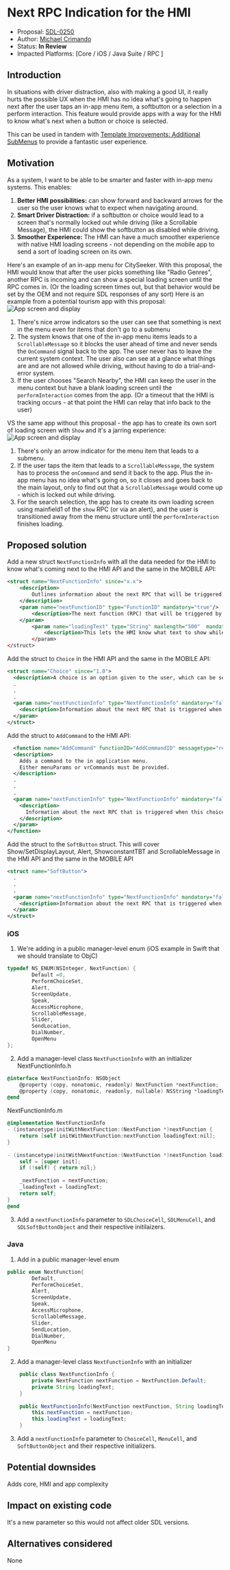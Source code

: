 # Next RPC Indication for the HMI

* Proposal: [SDL-0250](0250-NextRpcIndication.md)
* Author: [Michael Crimando](https://github.com/MichaelCrimando)
* Status: **In Review**
* Impacted Platforms: [Core / iOS / Java Suite / RPC ]

## Introduction

In situations with driver distraction, also with making a good UI, it really hurts the possible UX when the HMI has no idea what's going to happen next after the user taps an in-app menu item, a softbutton or a selection in a perform interaction. 
This feature would provide apps with a way for the HMI to know what's next when a button or choice is selected.

This can be used in tandem with [Template Improvements: Additional SubMenus](https://github.com/smartdevicelink/sdl_evolution/blob/master/proposals/0148-template-additional-submenus.md) to provide a fantastic user experience.

## Motivation

As a system, I want to be able to be smarter and faster with in-app menu systems.
This enables:
1. **Better HMI possibilities:** can show forward and backward arrows for the user so the user knows what to expect when navigating around.
2. **Smart Driver Distraction:** if a softbutton or choice would lead to a screen that's normally locked out while driving (like a Scrollable Message), the HMI could show the softbutton as disabled while driving.
3. **Smoother Experience:** The HMI can have a much smoother experience with native HMI loading screens - not depending on the mobile app to send a sort of loading screen on its own.

Here's an example of an in-app menu for CitySeeker.
With this proposal, the HMI would know that after the user picks something like "Radio Genres", another RPC is incoming and can show a special loading screen until the RPC comes in. (Or the loading screen times out, but that behavior would be set by the OEM and not require SDL responses of any sort)
Here is an example from a potential tourism app with this proposal:
![App screen and display](../assets/proposals/0250-NextRpcIndication/0250-NextRpcIndicationv2.PNG)
1. There's nice arrow indicators so the user can see that something is next in the menu even for items that don't go to a submenu
2. The system knows that one of the in-app menu items leads to a `ScrollableMessage` so it blocks the user ahead of time and never sends the `OnCommand` signal back to the app. The user never has to leave the current system context. The user also can see at a glance what things are and are not allowed while driving, without having to do a trial-and-error system.
3. If the user chooses "Search Nearby", the HMI can keep the user in the menu context but have a blank loading screen until the `performInteraction` comes from the app. (Or a timeout that the HMI is tracking occurs - at that point the HMI can relay that info back to the user)


VS the same app without this proposal - the app has to create its own sort of loading screen with `Show` and it's a jarring experience:
![App screen and display](../assets/proposals/0250-NextRpcIndication/0250-NextRpcIndicationv2-2.PNG)
1. There's only an arrow indicator for the menu item that leads to a submenu.
2. If the user taps the item that leads to a `ScrollableMessage`, the system has to process the `onCommand` and send it back to the app. Plus the in-app menu has no idea what's going on, so it closes and goes back to the main layout, only to find out that a `ScrollableMessage` would come up - which is locked out while driving. 
3. For the search selection, the app has to create its own loading screen using mainfield1 of the `show` RPC (or via an alert), and the user is transitioned away from the menu structure until the `performInteraction` finishes loading.


## Proposed solution

Add a new struct `NextFunctionInfo` with all the data needed for the HMI to know what's coming next to the HMI API and the same in the MOBILE API:
```xml
<struct name="NextFunctionInfo" since="x.x">
	<description>
		Outlines information about the next RPC that will be triggered.		
	</description>
	<param name="nextFunctionID" type="FunctionID" mandatory="true"/>
		<description>The next function (RPC) that will be triggered by selecting the current option/command/choice etc.</description>
	</param>
		<param name="loadingText" type="String" maxlength="500"  mandatory="false"/>
			<description>This lets the HMI know what text to show while waiting for the next RPC.</description>
		</param>
</struct>
```

Add the struct to `Choice` in the HMI API and the same in the MOBILE API:
```xml
<struct name="Choice" since="1.0">
  <description>A choice is an option given to the user, which can be selected either by menu, or through voice recognition system.</description>
  .
  .
  .
  <param name="nextFunctionInfo" type="NextFunctionInfo" mandatory="false" since="x.x">
    <description>Information about the next RPC that is triggered when this choice is selected. </description>
  </param>
</struct>
```

Add the struct to `AddCommand` to the HMI API:
```xml
  <function name="AddCommand" functionID="AddCommandID" messagetype="request" since="1.0">
  <description>
    Adds a command to the in application menu.
    Either menuParams or vrCommands must be provided.
  </description>
  .
  .
  .
  <param name="nextFunctionInfo" type="NextFunctionInfo" mandatory="false" since="x.x">
    <description>
      Information about the next RPC that is triggered when this choice is selected.
    </description>
  </param>
</function>
```

Add the struct to the `SoftButton` struct. This will cover Show/SetDisplayLayout, Alert, ShowconstantTBT and ScrollableMessage in the HMI API and the same in the MOBILE API
```xml
<struct name="SoftButton">
  .
  .
  .
  <param name="nextFunctionInfo" type="NextFunctionInfo" mandatory="false" since="x.x">
    <description>Information about the next RPC that is triggered when this choice is selected. </description>
  </param>
</struct>
 ```

### iOS
1. We're adding in a public manager-level enum
(iOS example in Swift that we should translate to ObjC)
```ObjectiveC
typedef NS_ENUM(NSInteger, NextFunction) {
        Default =0, 
        PerformChoiceSet, 
        Alert, 
        ScreenUpdate, 
        Speak, 
        AccessMicrophone, 
        ScrollableMessage, 
        Slider, 
        SendLocation, 
        DialNumber, 
        OpenMenu 
};
```

2. Add a manager-level class `NextFunctionInfo` with an initializer 
NextFunctionInfo.h
```ObjectiveC
@interface NextFunctionInfo: NSObject 
	@property (copy, nonatomic, readonly) NextFunction *nextFunction;
	@property (copy, nonatomic, readonly, nullable) NSString *loadingText;
@end
```

NextFunctionInfo.m
```ObjectiveC
@implementation NextFunctionInfo
- (instancetype)initWithNextFunction:(NextFunction *)nextFunction {
	return [self initWithNextFunction:nextFunction loadingText:nil];
}
		
- (instancetype)initWithNextFunction:(NextFunction *)nextFunction loadingText:(nullable NSString *){
	self = [super init];
	if (!self) { return nil;}
	
	_nextFunction = nextFunction;
	_loadingText = loadingText;
	return self;
}
@end	
```

3. Add a `nextFunctionInfo` parameter to `SDLChoiceCell`, `SDLMenuCell`, and `SDLSoftButtonObject` and their respective initilaizers. 


### Java
1.  Add in a public manager-level enum
```Java
public enum NextFunction{ 
        Default, 
        PerformChoiceSet, 
        Alert, 
        ScreenUpdate, 
        Speak, 
        AccessMicrophone, 
        ScrollableMessage, 
        Slider, 
        SendLocation, 
        DialNumber, 
        OpenMenu 
}
```

2. Add a manager-level class `NextFunctionInfo` with an initializer 
```Java
    public class NextFunctionInfo {
		private NextFunction nextFunction = NextFunction.Default;
		private String loadingText;
	}
	
	public NextFunctionInfo(NextFunction nextFunction, String loadingText) {
		this.nextFunction = nextFunction;
		this.loadingText = loadingText;
	}
```

3. Add a `nextFunctionInfo` parameter to `ChoiceCell`, `MenuCell`, and `SoftButtonObject` and their respective initializers. 

## Potential downsides

Adds core, HMI and app complexity

## Impact on existing code

It's a new parameter so this would not affect older SDL versions.

## Alternatives considered

None
